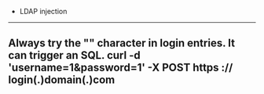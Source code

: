 - LDAP injection
---
Always try the "\" character in login entries. It can trigger an SQL.
curl -d 'username=1\&password=1\' -X POST https :// login(.)domain(.)com
---

